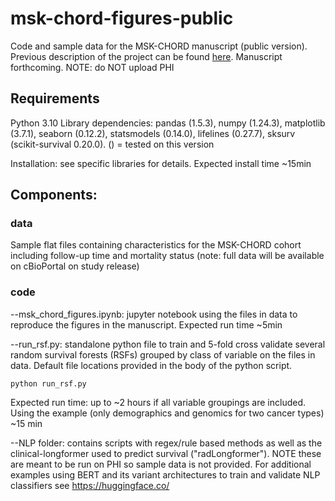 # msk-chord-figures-public
Code and sample data for the MSK-CHORD manuscript (public version). Previous description of the project can be found [here](https://aacrjournals.org/cancerres/article/83/7_Supplement/5721/722288/Abstract-5721-Automated-annotation-for-large-scale). Manuscript forthcoming.
NOTE: do NOT upload PHI

## Requirements
Python 3.10
Library dependencies: pandas (1.5.3), numpy (1.24.3), matplotlib (3.7.1), seaborn (0.12.2), statsmodels (0.14.0), lifelines (0.27.7), sksurv (scikit-survival 0.20.0). () = tested on this version

Installation: see specific libraries for details. Expected install time ~15min

## Components:
### data
Sample flat files containing characteristics for the MSK-CHORD cohort including follow-up time and mortality status (note: full data will be available on cBioPortal on study release)

### code 

--msk_chord_figures.ipynb: jupyter notebook using the files in data to reproduce the figures in the manuscript. Expected run time ~5min

--run_rsf.py: standalone python file to train and 5-fold cross validate several random survival forests (RSFs) grouped by class of variable on the files in data. Default file locations provided in the body of the python script.
~~~
python run_rsf.py
~~~
Expected run time: up to ~2 hours if all variable groupings are included. Using the example (only demographics and genomics for two cancer types) ~15 min

--NLP folder: contains scripts with regex/rule based methods as well as the clinical-longformer used to predict survival ("radLongformer"). NOTE these are meant to be run on PHI so sample data is not provided. For additional examples using BERT and its variant architectures to train and validate NLP classifiers see https://huggingface.co/
